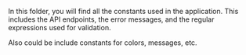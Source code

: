 In this folder, you will find all the constants used in the application. This includes the API endpoints, the error messages, and the regular expressions used for validation. 

Also could be include constants for colors, messages, etc.
